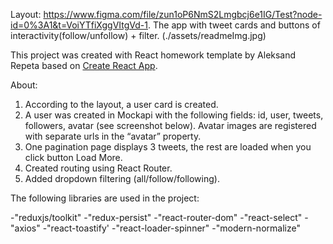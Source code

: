 Layout:  https://www.figma.com/file/zun1oP6NmS2Lmgbcj6e1IG/Test?node-id=0%3A1&t=VoiYTfiXggVItgVd-1.
The app with tweet cards and buttons of interactivity(follow/unfollow) + filter.
(./assets/readmeImg.jpg)

This project was created with React homework template by Aleksand Repeta based on
[Create React App](https://github.com/facebook/create-react-app).

About: 
1. According to the layout, a user card is created.
2. A user was created in Mockapi with the following fields: id, user, tweets, followers, avatar (see screenshot below). Avatar images are registered with separate urls in the “avatar” property. 
3. One pagination page displays 3 tweets, the rest are loaded when you click button Load More.
4. Created routing using React Router.
5. Added dropdown filtering (all/follow/following).

The following libraries are used in the project:

-"reduxjs/toolkit" 
-"redux-persist"
-"react-router-dom"
-"react-select"
-"axios"
-"react-toastify'
-"react-loader-spinner"
-"modern-normalize"



